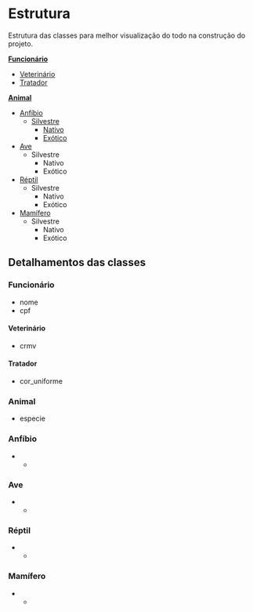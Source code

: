 # Estrutura

Estrutura das classes para melhor visualização do todo na construção do projeto.

[**Funcionário**](#funcionario)
  - [Veterinário](#veterinario)
  - [Tratador](#tratador)

[**Animal**](#animal)
  - [Anfíbio](#anfibio)
    - [Silvestre](#silvestre)
      - [Nativo](#nativo)
      - [Exótico](#nativo)
  - [Ave](#ave)
    - Silvestre
      - Nativo
      - Exótico
  - [Réptil](#reptil)
    - Silvestre
      - Nativo
      - Exótico
  - [Mamífero](#mamifero)
    - Silvestre
      - Nativo
      - Exótico

## Detalhamentos das classes
### Funcionário
  - nome
  - cpf

#### Veterinário
  - crmv

#### Tratador
  - cor_uniforme

### Animal
  - especie

### Anfíbio
  - -

### Ave
  - -

### Réptil
  - -

### Mamífero
  - -

